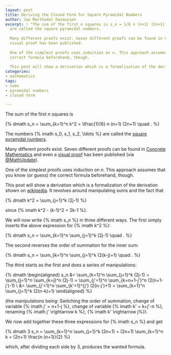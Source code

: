 ```yaml
---
layout: post
title: Deriving the Closed Form for Square Pyramidal Numbers
author: Jan Marthedal Rasmussen
excerpt: ! "The sum of the first n squares is s_n = 1/6 n (n+1) (2n+1). The numbers s_0, s_1, s_2, ...
  are called the square pyramidal numbers.
  
  Many different proofs exist. Seven different proofs can be found in Concrete Mathematics and even a
  visual proof has been published.
  
  One of the simplest proofs uses induction on n. This approach assumes that you know (or guess) the
  correct formula beforehand, though.
  
  This post will show a derivation which is a formalization of the derivation shown on wikipedia."
categories:
- mathematics
tags:
- sums
- pyramidal numbers
- closed form

---
```

The sum of the first *n* squares is

{% dmath s_n = \sum_{k=1}^n k^2 = \tfrac{1}{6} n (n+1) (2n+1) \quad . %}

The numbers {% imath s_0, s_1, s_2, \ldots %} are called the [square pyramidal numbers](http://oeis.org/A000330).

Many different proofs exist. Seven different proofs can be found in <a href="{% amazon concrete %}">Concrete Mathematics</a> and even a [visual proof](http://www.maa.org/programs/faculty-and-departments/classroom-capsules-and-notes/proof-without-words-sum-of-squares-0) has been published (via [@MathUpdate](https://twitter.com/MathUpdate)).

One of the simplest proofs uses induction on *n*. This approach assumes that you know (or guess) the correct formula beforehand, though.

This post will show a derivation which is a formalization of the derivation shown on [wikipedia](http://en.wikipedia.org/wiki/Square_pyramidal_number#Derivation_of_the_summation_formula).<span></span> It revolves around manipulating sums and the fact that

{% dmath k^2 = \sum_{j=1}^k (2j-1) %}

since {% imath k^2 - (k-1)^2 = 2k-1 %}.

We will now write {% imath s_n %} in three different ways. The first simply inserts the above expression for {% imath k^2 %}:

{% dmath s_n = \sum_{k=1}^n \sum_{j=1}^k (2j-1) \quad . %}

The second reverses the order of summation for the inner sum:

{% dmath s_n = \sum_{k=1}^n \sum_{j=1}^k (2(k-j)+1) \quad . %}

The third starts as the first and does a series of manipulations:

{% dmath \begin{aligned} s_n &= \sum_{k=1}^n \sum_{j=1}^k (2j-1) = \sum_{j=1}^n \sum_{k=j}^n (2j-1) = \sum_{j'=1}^n \sum_{k=n+1-j'}^n (2(n+1-j')-1) \\ &= \sum_{j'=1}^n \sum_{k'=1}^{j'} (2(n-j')+1) = \sum_{k=1}^n \sum_{j=1}^k (2(n-k)+1) \end{aligned} %}

(the manipulations being: Switching the order of summation, change of variable {% imath j' = n+1-j %}, change of variable {% imath k' = k+j'-n %}, renaming {% imath j' \rightarrow k %}, {% imath k' \rightarrow j%}).

We now add together these three expressions for {% imath s_n %} and get

{% dmath 3 s_n = \sum_{k=1}^n \sum_{j=1}^k (2n+1) = (2n+1) \sum_{k=1}^n k = (2n+1) \frac{n (n+1)}{2} %}

which, after dividing each side by 3, produces the wanted formula.
